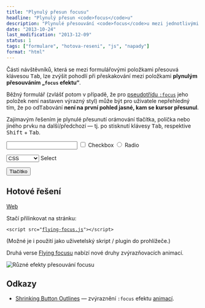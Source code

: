 ```yaml
---
title: "Plynulý přesun focusu"
headline: "Plynulý přesun <code>focus</code>u"
description: "Plynulé přesouvání <code>focus</code>u mezi jednotlivými položkami formuláře."
date: "2013-10-24"
last_modification: "2013-12-09"
status: 1
tags: ["formulare", "hotova-reseni", "js", "napady"]
format: "html"
---
```


<p>Části návštěvníků, která se mezi formulářovými položkami přesouvá klávesou <kbd>Tab</kbd>, lze zvýšit pohodlí při přeskakování mezi položkami <b>plynulým přesouváním „<code>focus</code> efektu“</b>.</p>
<p>Běžný formulář (zvlášť potom v případě, že pro <a href="/css-selektory#uzivatelske-akce">pseudotřídu <code>:focus</code></a> jeho položek není nastaven výrazný styl) může být pro uživatele nepřehledný tím, že po od<kbd>Tab</kbd>ování <b>není na první pohled jasné, kam se kursor přesunul</b>.</p>
<p>Zajímavým řešením je plynulé přesunutí orámování tlačítka, políčka nebo jiného prvku na další/předchozí — tj. po stisknutí klávesy <kbd>Tab</kbd>, respektive <kbd>Shift</kbd> + <kbd>Tab</kbd>.</p>

<div class="live">
  <script src="/files/focus-transition/flying-focus.js"></script>
  <p><input type="text"> <label><input type="checkbox"> Checkbox</label>
  <label><input type="radio"> Radio</label>
  <p><label><select><option>CSS<option>HTML<option>JavaScript</select> Select</label>
  <p><button>Tlačítko</button>
</div>

<h2 id="reseni">Hotové řešení</h2>
<p><a href="http://n12v.com/focus-transition/" class="button">Web</a></p>
<p>Stačí přilinkovat na stránku:</p>
<pre><code>&lt;script src="<a href="http://n12v.com/focus-transition/flying-focus.js">flying-focus.js</a>">&lt;/script></code></pre>
<p>(Možné je i použití jako uživetelský skript / plugin do prohlížeče.)</p>

<div class="soft">
  <p>Druhá verse <a href="http://n12v.com/focus-transition-2/">Flying focusu</a> nabízí nové druhy zvýrazňovacích animací.</p>
  <p><img src="/files/focus-transition/flying-focus-efekty.png" alt="Různé efekty přesouvání focusu" class="border"></p>
</div>

<h2 id="odkazy">Odkazy</h2>
<ul>
  <li><a href="http://www.heydonworks.com/article/shrinking-button-outlines">Shrinking Button Outlines</a> — zvýraznění <code>:focus</code> efektu <a href="/transition">animací</a>.</li>
</ul>